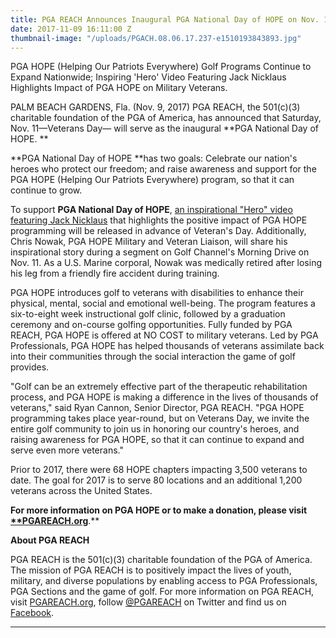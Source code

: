 ```yaml
---
title: PGA REACH Announces Inaugural PGA National Day of HOPE on Nov. 11
date: 2017-11-09 16:11:00 Z
thumbnail-image: "/uploads/PGACH.08.06.17.237-e1510193843893.jpg"
---
```


PGA HOPE (Helping Our Patriots Everywhere) Golf Programs Continue to Expand Nationwide; Inspiring 'Hero' Video Featuring Jack Nicklaus Highlights Impact of PGA HOPE on Military Veterans.

PALM BEACH GARDENS, Fla. (Nov. 9, 2017) PGA REACH, the 501(c)(3) charitable foundation of the PGA of America, has announced that Saturday, Nov. 11—Veterans Day— will serve as the inaugural **PGA National Day of HOPE.  **

**PGA National Day of HOPE **has two goals: Celebrate our nation's heroes who protect our freedom; and raise awareness and support for the PGA HOPE (Helping Our Patriots Everywhere) program, so that it can continue to grow.

To support **PGA National Day of HOPE**, [an inspirational "Hero" video featuring Jack Nicklaus][1] that highlights the positive impact of PGA HOPE programming will be released in advance of Veteran's Day. Additionally, Chris Nowak, PGA HOPE Military and Veteran Liaison, will share his inspirational story during a segment on Golf Channel's Morning Drive on Nov. 11. As a U.S. Marine corporal, Nowak was medically retired after losing his leg from a friendly fire accident during training. 

PGA HOPE introduces golf to veterans with disabilities to enhance their physical, mental, social and emotional well-being. The program features a six-to-eight week instructional golf clinic, followed by a graduation ceremony and on-course golfing opportunities. Fully funded by PGA REACH, PGA HOPE is offered at NO COST to military veterans. Led by PGA Professionals, PGA HOPE has helped thousands of veterans assimilate back into their communities through the social interaction the game of golf provides.

"Golf can be an extremely effective part of the therapeutic rehabilitation process, and PGA HOPE is making a difference in the lives of thousands of veterans," said Ryan Cannon, Senior Director, PGA REACH. "PGA HOPE programming takes place year-round, but on Veterans Day, we invite the entire golf community to join us in honoring our country's heroes, and raising awareness for PGA HOPE, so that it can continue to expand and serve even more veterans."

Prior to 2017, there were 68 HOPE chapters impacting 3,500 veterans to date. The goal for 2017 is to serve 80 locations and an additional 1,200 veterans across the United States.

**For more information on PGA HOPE or to make a donation, please visit [****PGAREACH.org**][2]**.**

**About PGA REACH**

PGA REACH is the 501(c)(3) charitable foundation of the PGA of America. The mission of PGA REACH is to positively impact the lives of youth, military, and diverse populations by enabling access to PGA Professionals, PGA Sections and the game of golf. For more information on PGA REACH, visit [PGAREACH.org][2], follow [@PGAREACH][3] on Twitter and find us on [Facebook][4].

 

** **

[1]: https://vimeo.com/album/4824601/video/230451690
[2]: http://a28515.actonservice.com/acton/ct/28515/s-0069-1707/Bct/q-0022/l-dyn-contact-0002:7067/ct1_1/1?sid=TV2%3AoFedy5Fyz
[3]: http://a28515.actonservice.com/acton/ct/28515/s-0069-1707/Bct/q-0022/l-dyn-contact-0002:7067/ct4_0/1?sid=TV2%3AoFedy5Fyz
[4]: http://a28515.actonservice.com/acton/ct/28515/s-0069-1707/Bct/q-0022/l-dyn-contact-0002:7067/ct5_0/1?sid=TV2%3AoFedy5Fyz

